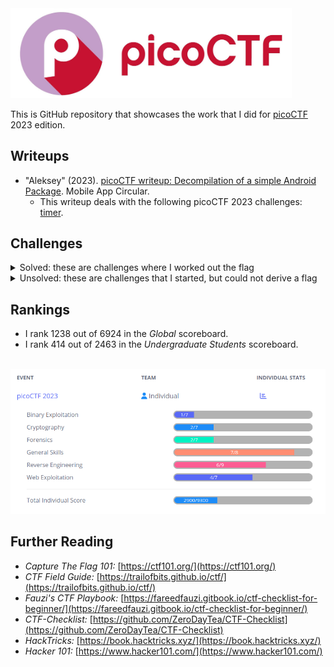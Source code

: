 
<img width="450px" src="./banner.jpg" />

This is GitHub repository that showcases the work that I did for [picoCTF](https://picoctf.org/) 2023 edition.

## Writeups

* "Aleksey" (2023). [picoCTF writeup: Decompilation of a simple Android Package](https://mobileappcircular.com/picoctf-writeup-decompilation-of-a-simple-android-package-57608b7c5929). Mobile App Circular.
    * This writeup deals with the following picoCTF 2023 challenges: [timer](./sol/timer).

## Challenges

<details>
<summary>Solved: these are challenges where I worked out the flag</summary>

* [chrono](./sol/chrono)
* [findme](./sol/findme)
* [hideme](./sol/hideme)
* [MatchTheRegex](./sol/MatchTheRegex)
* [money-ware](./sol/money-ware)
* [More SQLi](./sol/More%20SQLi)
* [Permissions](./sol/Permissions)
* [ReadMyCert](./sol/ReadMyCert)
* [Ready Gladiator 0](./sol/Ready%20Gladiator%200)
* [Ready Gladiator 1](./sol/Ready%20Gladiator%201)
* [Ready Gladiator 2](./sol/Ready%20Gladiator%202)
* [repetitions](./sol/repetitions)
* [Reverse](./sol/Reverse)
* [rotation](./sol/rotation)
* [Rules 2023](./sol/Rules%202023)
* [Safe Opener 2](./sol/Safe%20Opener%202)
* [SOAP](./sol/SOAP)
* [Special](./sol/Special)
* [timer](./sol/timer)
* [two-sum](./sol/two-sum)
* [useless](./sol/useless)
* [who is it](./sol/who%20is%20it)

</details>

<details>
<summary>Unsolved: these are challenges that I started, but could not derive a flag</summary>

* [babygame01](./usol/babygame01)
* [HideToSee](./usol/HideToSee)
* [Java Code Analysis](./usol/Java%20Code%20Analysis)
* [No way out](./usol/No%20way%20out)
* [PcapPoisoning](./usol/PcapPoisoning)
* [Virtual Machine 0](./usol/Virtual%20Machine%200)

</details>

## Rankings

* I rank 1238 out of 6924 in the _Global_ scoreboard.
* I rank 414 out of 2463 in the _Undergraduate Students_ scoreboard.

<br />
<img width="700px;" src="./individual_stats.png" />

## Further Reading

* _Capture The Flag 101:_ [https://ctf101.org/](https://ctf101.org/)
* _CTF Field Guide:_ [https://trailofbits.github.io/ctf/](https://trailofbits.github.io/ctf/)
* _Fauzi's CTF Playbook:_ [https://fareedfauzi.gitbook.io/ctf-checklist-for-beginner/](https://fareedfauzi.gitbook.io/ctf-checklist-for-beginner/)
* _CTF-Checklist:_ [https://github.com/ZeroDayTea/CTF-Checklist](https://github.com/ZeroDayTea/CTF-Checklist)
* _HackTricks:_ [https://book.hacktricks.xyz/](https://book.hacktricks.xyz/)
* _Hacker 101:_ [https://www.hacker101.com/](https://www.hacker101.com/)
